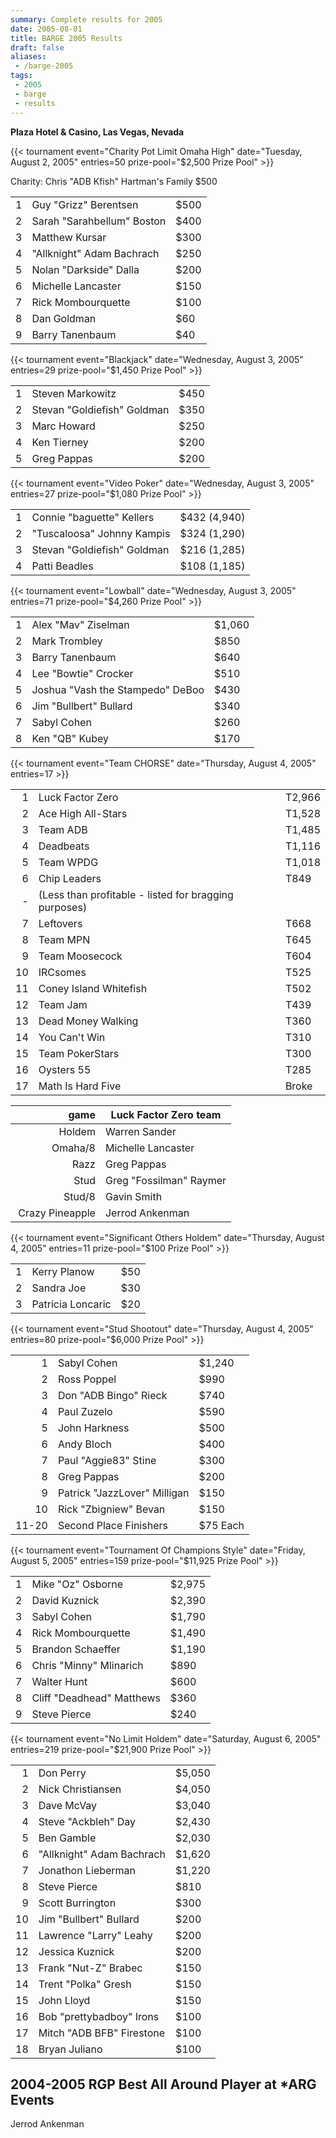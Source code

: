 ```yaml
---
summary: Complete results for 2005
date: 2005-08-01
title: BARGE 2005 Results
draft: false
aliases:
 - /barge-2005
tags:
 - 2005
 - barge
 - results
---
```


**Plaza Hotel &amp; Casino, Las Vegas, Nevada**

{{< tournament
    event="Charity Pot Limit Omaha High"
    date="Tuesday, August 2, 2005"
    entries=50
    prize-pool="$2,500 Prize Pool" >}}

Charity:  Chris &quot;ADB Kfish&quot; Hartman's Family  $500

|   |                                      |      |
|--:|--------------------------------------|------|
| 1 | Guy &quot;Grizz&quot; Berentsen      | $500 |
| 2 | Sarah &quot;Sarahbellum&quot; Boston | $400 |
| 3 | Matthew Kursar                       | $300 |
| 4 | &quot;Allknight&quot; Adam Bachrach  | $250 |
| 5 | Nolan &quot;Darkside&quot; Dalla     | $200 |
| 6 | Michelle Lancaster                   | $150 |
| 7 | Rick Mombourquette                   | $100 |
| 8 | Dan Goldman                          | $60  |
| 9 | Barry Tanenbaum                      | $40  |


{{< tournament
    event="Blackjack"
    date="Wednesday, August 3, 2005"
    entries=29
    prize-pool="$1,450 Prize Pool" >}}

|   |                                       |      |
|--:|---------------------------------------|------|
| 1 | Steven Markowitz                      | $450 |
| 2 | Stevan &quot;Goldiefish&quot; Goldman | $350 |
| 3 | Marc Howard                           | $250 |
| 4 | Ken Tierney                           | $200 |
| 5 | Greg Pappas                           | $200 |


{{< tournament
    event="Video Poker"
    date="Wednesday, August 3, 2005"
    entries=27
    prize-pool="$1,080 Prize Pool" >}}

|   |                                       |              |
|--:|---------------------------------------|--------------|
| 1 | Connie &quot;baguette&quot; Kellers   | $432 (4,940) |
| 2 | &quot;Tuscaloosa&quot; Johnny Kampis  | $324 (1,290) |
| 3 | Stevan &quot;Goldiefish&quot; Goldman | $216 (1,285) |
| 4 | Patti Beadles                         | $108 (1,185) |


{{< tournament
    event="Lowball"
    date="Wednesday, August 3, 2005"
    entries=71
    prize-pool="$4,260 Prize Pool" >}}

|   |                                            |        |
|--:|--------------------------------------------|--------|
| 1 | Alex &quot;Mav&quot;  Ziselman             | $1,060 |
| 2 | Mark Trombley                              | $850   |
| 3 | Barry Tanenbaum                            | $640   |
| 4 | Lee &quot;Bowtie&quot; Crocker             | $510   |
| 5 | Joshua &quot;Vash the Stampedo&quot; DeBoo | $430   |
| 6 | Jim &quot;Bullbert&quot; Bullard           | $340   |
| 7 | Sabyl Cohen                                | $260   |
| 8 | Ken &quot;QB&quot; Kubey                   | $170   |


{{< tournament event="Team CHORSE"
    date="Thursday, August 4, 2005"
    entries=17 >}}

|    |                                                       |        |
|---:|-------------------------------------------------------|--------|
|  1 | Luck Factor Zero                                      | T2,966 |
|  2 | Ace High All-Stars                                    | T1,528 |
|  3 | Team ADB                                              | T1,485 |
|  4 | Deadbeats                                             | T1,116 |
|  5 | Team WPDG                                             | T1,018 |
|  6 | Chip Leaders                                          | T849   |
|  - | (Less than profitable - listed for bragging purposes) |        |
|  7 | Leftovers                                             | T668   |
|  8 | Team MPN                                              | T645   |
|  9 | Team Moosecock                                        | T604   |
| 10 | IRCsomes                                              | T525   |
| 11 | Coney Island Whitefish                                | T502   |
| 12 | Team Jam                                              | T439   |
| 13 | Dead Money Walking                                    | T360   |
| 14 | You Can't Win                                         | T310   |
| 15 | Team PokerStars                                       | T300   |
| 16 | Oysters 55                                            | T285   |
| 17 | Math Is Hard Five                                     | Broke  |

|                  game | Luck Factor Zero team             |
|----------------------:|-----------------------------------|
|          &nbsp;Holdem | Warren Sander                     |
|         &nbsp;Omaha/8 | Michelle Lancaster                |
|            &nbsp;Razz | Greg Pappas                       |
|            &nbsp;Stud | Greg &quot;Fossilman&quot; Raymer |
|          &nbsp;Stud/8 | Gavin Smith                       |
| &nbsp;Crazy Pineapple | Jerrod Ankenman                   |

{{< tournament
    event="Significant Others Holdem"
    date="Thursday, August 4, 2005"
    entries=11
    prize-pool="$100 Prize Pool" >}}

|   |                   |     |
|--:|-------------------|-----|
| 1 | Kerry Planow      | $50 |
| 2 | Sandra Joe        | $30 |
| 3 | Patricia Loncaric | $20 |


{{< tournament
    event="Stud Shootout"
    date="Thursday, August 4, 2005"
    entries=80
    prize-pool="$6,000 Prize Pool" >}}

|       |                                        |          |
|------:|----------------------------------------|----------|
|     1 | Sabyl Cohen                            | $1,240   |
|     2 | Ross Poppel                            | $990     |
|     3 | Don &quot;ADB Bingo&quot; Rieck        | $740     |
|     4 | Paul Zuzelo                            | $590     |
|     5 | John Harkness                          | $500     |
|     6 | Andy Bloch                             | $400     |
|     7 | Paul &quot;Aggie83&quot; Stine         | $300     |
|     8 | Greg Pappas                            | $200     |
|     9 | Patrick &quot;JazzLover&quot; Milligan | $150     |
|    10 | Rick &quot;Zbigniew&quot; Bevan        | $150     |
| 11-20 | Second Place Finishers                 | $75 Each |

{{< tournament
    event="Tournament Of Champions Style"
    date="Friday, August 5, 2005"
    entries=159
    prize-pool="$11,925 Prize Pool" >}}

|   |                                     |        |
|--:|-------------------------------------|--------|
| 1 | Mike &quot;Oz&quot; Osborne         | $2,975 |
| 2 | David Kuznick                       | $2,390 |
| 3 | Sabyl Cohen                         | $1,790 |
| 4 | Rick Mombourquette                  | $1,490 |
| 5 | Brandon Schaeffer                   | $1,190 |
| 6 | Chris &quot;Minny&quot; Mlinarich   | $890   |
| 7 | Walter Hunt                         | $600   |
| 8 | Cliff &quot;Deadhead&quot; Matthews | $360   |
| 9 | Steve Pierce                        | $240   |


{{< tournament
    event="No Limit Holdem"
    date="Saturday, August 6, 2005"
    entries=219
    prize-pool="$21,900 Prize Pool" >}}
    
|    |                                     |        |
|---:|-------------------------------------|--------|
|  1 | Don Perry                           | $5,050 |
|  2 | Nick Christiansen                   | $4,050 |
|  3 | Dave McVay                          | $3,040 |
|  4 | Steve &quot;Ackbleh&quot; Day       | $2,430 |
|  5 | Ben Gamble                          | $2,030 |
|  6 | &quot;Allknight&quot; Adam Bachrach | $1,620 |
|  7 | Jonathon Lieberman                  | $1,220 |
|  8 | Steve Pierce                        | $810   |
|  9 | Scott Burrington                    | $300   |
| 10 | Jim &quot;Bullbert&quot; Bullard    | $200   |
| 11 | Lawrence &quot;Larry&quot; Leahy    | $200   |
| 12 | Jessica Kuznick                     | $200   |
| 13 | Frank &quot;Nut-Z&quot; Brabec      | $150   |
| 14 | Trent &quot;Polka&quot; Gresh       | $150   |
| 15 | John Lloyd                          | $150   |
| 16 | Bob &quot;prettybadboy&quot; Irons  | $100   |
| 17 | Mitch &quot;ADB BFB&quot; Firestone | $100   |
| 18 | Bryan Juliano                       | $100   |


## 2004-2005 RGP Best All Around Player at *ARG Events

Jerrod Ankenman
